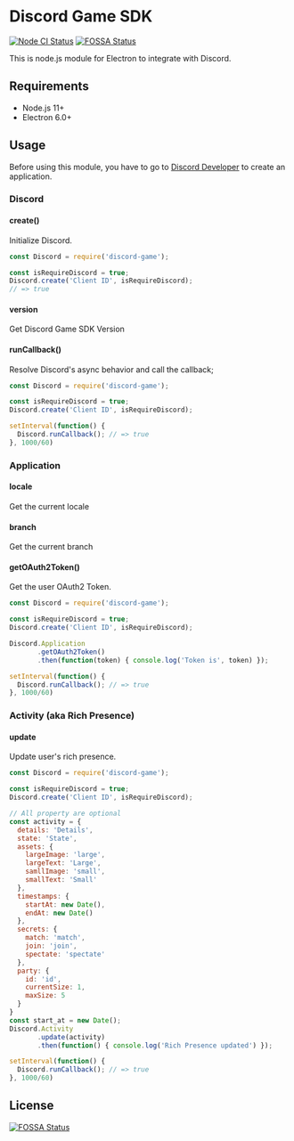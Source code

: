 Discord Game SDK
===
[![Node CI Status](https://github.com/open-unlight/node-discord-game/workflows/Node%20CI/badge.svg)](https://github.com/open-unlight/node-discord-game/actions?workflow=Node+CI)
[![FOSSA Status](https://app.fossa.io/api/projects/git%2Bgithub.com%2Fopen-unlight%2Fnode-discord-game.svg?type=shield)](https://app.fossa.io/projects/git%2Bgithub.com%2Fopen-unlight%2Fnode-discord-game?ref=badge_shield)

This is node.js module for Electron to integrate with Discord.

## Requirements

* Node.js 11+
* Electron 6.0+

## Usage

Before using this module, you have to go to [Discord Developer](https://discordapp.com/developers/applications/) to create an application.

### Discord

#### create()

Initialize Discord.

```js
const Discord = require('discord-game');

const isRequireDiscord = true;
Discord.create('Client ID', isRequireDiscord);
// => true
```

#### version

Get Discord Game SDK Version

#### runCallback()

Resolve Discord's async behavior and call the callback;

```js
const Discord = require('discord-game');

const isRequireDiscord = true;
Discord.create('Client ID', isRequireDiscord);

setInterval(function() {
  Discord.runCallback(); // => true
}, 1000/60)
```

### Application

#### locale

Get the current locale

#### branch

Get the current branch

#### getOAuth2Token()

Get the user OAuth2 Token.

```js
const Discord = require('discord-game');

const isRequireDiscord = true;
Discord.create('Client ID', isRequireDiscord);

Discord.Application
       .getOAuth2Token()
       .then(function(token) { console.log('Token is', token) });

setInterval(function() {
  Discord.runCallback(); // => true
}, 1000/60)
```

### Activity (aka Rich Presence)

#### update

Update user's rich presence.

```js
const Discord = require('discord-game');

const isRequireDiscord = true;
Discord.create('Client ID', isRequireDiscord);

// All property are optional
const activity = {
  details: 'Details',
  state: 'State',
  assets: {
    largeImage: 'large',
    largeText: 'Large',
    samllImage: 'small',
    smallText: 'Small'
  },
  timestamps: {
    startAt: new Date(),
    endAt: new Date()
  },
  secrets: {
    match: 'match',
    join: 'join',
    spectate: 'spectate'
  },
  party: {
    id: 'id',
    currentSize: 1,
    maxSize: 5
  }
}
const start_at = new Date();
Discord.Activity
       .update(activity)
       .then(function() { console.log('Rich Presence updated') });

setInterval(function() {
  Discord.runCallback(); // => true
}, 1000/60)
```


## License
[![FOSSA Status](https://app.fossa.io/api/projects/git%2Bgithub.com%2Fopen-unlight%2Fnode-discord-game.svg?type=large)](https://app.fossa.io/projects/git%2Bgithub.com%2Fopen-unlight%2Fnode-discord-game?ref=badge_large)